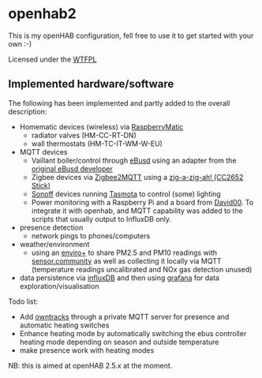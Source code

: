 # openhab2
This is my openHAB configuration, fell free to use it to get started with your own :-)

Licensed under the [WTFPL](http://www.wtfpl.net)

Implemented hardware/software
-----
The following has been implemented and partly added to the overall description:
- Homematic devices (wireless) via [RaspberryMatic](https://github.com/jens-maus/RaspberryMatic)
	- radiator valves (HM-CC-RT-DN)
	- wall thermostats (HM-TC-IT-WM-W-EU)
- MQTT devices
	- Vaillant boiler/control through [eBusd](https://github.com/john30/ebusd) using an adapter from the [original eBusd developer](https://ebusd.eu)
	- Zigbee devices via [Zigbee2MQTT](https://www.zigbee2mqtt.io) using a [zig-a-zig-ah! (CC2652 Stick)](https://electrolama.com/projects/zig-a-zig-ah/)
	- [Sonoff](https://sonoff.tech) devices running [Tasmota](https://tasmota.github.io/docs/) to control (some) lighting
	- Power monitoring with a Raspberry Pi and a board from [David00](https://github.com/David00/rpi-power-monitor). To integrate it with openhab,  and MQTT capability was added to the scripts that usually output to InfluxDB only.
- presence detection
	- network pings to phones/computers
- weather/environment
	- using an [enviro+](https://shop.pimoroni.com/products/enviro) to share PM2.5 and PM10 readings with [sensor.community](https://sensor.community) as well as collecting it locally via MQTT (temperature readings uncalibrated and NOx gas detection unused)
- data persistence via [influxDB](https://www.influxdata.com) and then using  [grafana](https://grafana.com) for data exploration/visualisation

Todo list:
- Add [owntracks](https://owntracks.org/booklet/) through a private MQTT server for presence and automatic heating switches
- Enhance heating mode by automatically switching the ebus controller heating mode depending on season and outside temperature
- make presence work with heating modes

NB: this is aimed at openHAB 2.5.x at the moment.
